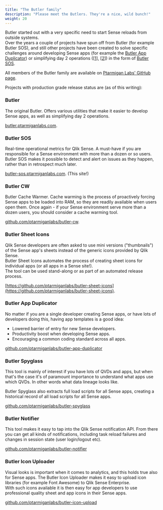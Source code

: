 ```yaml
---
title: "The Butler family"
description: "Please meet the Butlers. They're a nice, wild bunch!" 
weight: 20
---
```


Butler started out with a very specific need to start Sense reloads from outside systems.  
Over the years a couple of projects have spun off from Butler (for example Butler SOS), and still other projects have been created to solve specific challenges around developing Sense apps (for example the [Butler App Duplicator](https://github.com/ptarmiganlabs/butler-app-duplicator)) or simplifying day 2 operations ([[1](https://www.infoworld.com/article/3442754/why-de-risking-day-2-operations-is-a-smart-business-strategy.html)], [[2](https://dzone.com/articles/defining-day-2-operations)]) in the form of [Butler SOS](https://butler-sos.ptarmiganlabs.com).

All members of the Butler family are available on [Ptarmigan Labs' GitHub page](https://github.com/ptarmiganlabs).

Projects with production grade release status are (as of this writing):

### Butler

The original Butler. Offers various utilities that make it easier to develop Sense apps, as well as simplifying day 2 operations.

[butler.ptarmiganlabs.com](https:/butler.ptarmiganlabs.com).

### Butler SOS

Real-time operational metrics for Qlik Sense. A must-have if you are responsible for a Sense environment with more than a dozen or so users. Butler SOS makes it possible to detect and alert on issues as they happen, rather than in retrospect much later.

[butler-sos.ptarmiganlabs.com](https://butler-sos.ptarmiganlabs.com). (This site!)

### Butler CW

Butler Cache Warmer. Cache warming is the process of proactively forcing Sense apps to be loaded into RAM, so they are readily available when users open them. Once again - if your Sense environment serve more than a dozen users, you should consider a cache warming tool.

[github.com/ptarmiganlabs/butler-cw](https://github.com/ptarmiganlabs/butler-cw).

### Butler Sheet Icons

Qlik Sense developers are often asked to use mini versions ("thumbnails") of the Sense app's sheets instead of the generic icons provided by Qlik Sense.  
Butler Sheet Icons automates the process of creating sheet icons for individual apps (or all apps in a Sense site!).  
The tool can be used stand-along or as part of an automated release process.

[https://github.com/ptarmiganlabs/butler-sheet-icons](https://github.com/ptarmiganlabs/butler-sheet-icons).
### Butler App Duplicator

No matter if you are a single developer creating Sense apps, or have lots of developers doing this, having app templates is a good idea:

- Lowered barrier of entry for new Sense developers.
- Productivity boost when developing Sense apps.
- Encouraging a common coding standard across all apps.

[github.com/ptarmiganlabs/butler-app-duplicator](https://github.com/ptarmiganlabs/butler-app-duplicator)

### Butler Spyglass

This tool is mainly of interest if you have lots of QVDs and apps, but when that's the case it's of paramount importance to understand what apps use which QVDs. In other words what data lineage looks like.

Butler Spyglass also extracts full load scripts for all Sense apps, creating a historical record of all load scripts for all Sense apps.

[github.com/ptarmiganlabs/butler-spyglass](https://github.com/ptarmiganlabs/butler-spyglass)

### Butler Notifier

This tool makes it easy to tap into the Qlik Sense notification API. From there you can get all kinds of notifications, including task reload failures and changes in session state (user login/logout etc).

[github.com/ptarmiganlabs/butler-notifier](https://github.com/ptarmiganlabs/butler-notifier)

### Butler Icon Uploader

Visual looks is important when it comes to analytics, and this holds true also for Sense apps.
The Butler Icon Uploader makes it easy to upload icon libraries (for example Font Awesome) to Qlik Sense Enterprise.  
With such icons available it is then easy for app developers to use professional quality sheet and app icons in their Sense apps.

[github.com/ptarmiganlabs/butler-icon-upload](https://github.com/ptarmiganlabs/butler-icon-upload)
